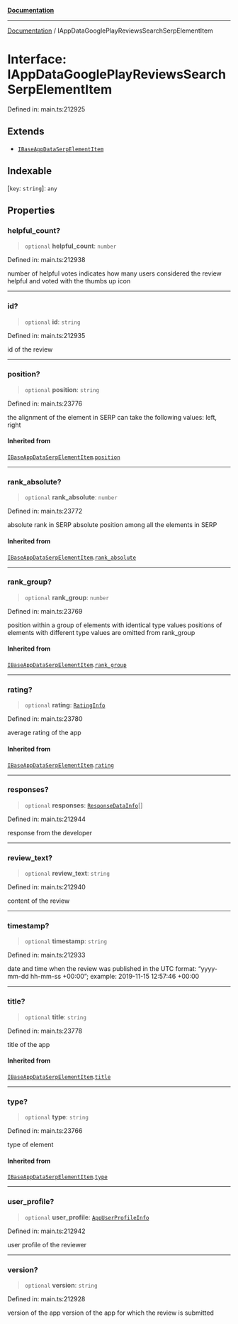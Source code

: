 [**Documentation**](../README.md)

***

[Documentation](../README.md) / IAppDataGooglePlayReviewsSearchSerpElementItem

# Interface: IAppDataGooglePlayReviewsSearchSerpElementItem

Defined in: main.ts:212925

## Extends

- [`IBaseAppDataSerpElementItem`](IBaseAppDataSerpElementItem.md)

## Indexable

\[`key`: `string`\]: `any`

## Properties

### helpful\_count?

> `optional` **helpful\_count**: `number`

Defined in: main.ts:212938

number of helpful votes
indicates how many users considered the review helpful and voted with the thumbs up icon

***

### id?

> `optional` **id**: `string`

Defined in: main.ts:212935

id of the review

***

### position?

> `optional` **position**: `string`

Defined in: main.ts:23776

the alignment of the element in SERP
can take the following values:
left, right

#### Inherited from

[`IBaseAppDataSerpElementItem`](IBaseAppDataSerpElementItem.md).[`position`](IBaseAppDataSerpElementItem.md#position)

***

### rank\_absolute?

> `optional` **rank\_absolute**: `number`

Defined in: main.ts:23772

absolute rank in SERP
absolute position among all the elements in SERP

#### Inherited from

[`IBaseAppDataSerpElementItem`](IBaseAppDataSerpElementItem.md).[`rank_absolute`](IBaseAppDataSerpElementItem.md#rank_absolute)

***

### rank\_group?

> `optional` **rank\_group**: `number`

Defined in: main.ts:23769

position within a group of elements with identical type values
positions of elements with different type values are omitted from rank_group

#### Inherited from

[`IBaseAppDataSerpElementItem`](IBaseAppDataSerpElementItem.md).[`rank_group`](IBaseAppDataSerpElementItem.md#rank_group)

***

### rating?

> `optional` **rating**: [`RatingInfo`](../classes/RatingInfo.md)

Defined in: main.ts:23780

average rating of the app

#### Inherited from

[`IBaseAppDataSerpElementItem`](IBaseAppDataSerpElementItem.md).[`rating`](IBaseAppDataSerpElementItem.md#rating)

***

### responses?

> `optional` **responses**: [`ResponseDataInfo`](../classes/ResponseDataInfo.md)[]

Defined in: main.ts:212944

response from the developer

***

### review\_text?

> `optional` **review\_text**: `string`

Defined in: main.ts:212940

content of the review

***

### timestamp?

> `optional` **timestamp**: `string`

Defined in: main.ts:212933

date and time when the review was published
in the UTC format: “yyyy-mm-dd hh-mm-ss +00:00”;
example:
2019-11-15 12:57:46 +00:00

***

### title?

> `optional` **title**: `string`

Defined in: main.ts:23778

title of the app

#### Inherited from

[`IBaseAppDataSerpElementItem`](IBaseAppDataSerpElementItem.md).[`title`](IBaseAppDataSerpElementItem.md#title)

***

### type?

> `optional` **type**: `string`

Defined in: main.ts:23766

type of element

#### Inherited from

[`IBaseAppDataSerpElementItem`](IBaseAppDataSerpElementItem.md).[`type`](IBaseAppDataSerpElementItem.md#type)

***

### user\_profile?

> `optional` **user\_profile**: [`AppUserProfileInfo`](../classes/AppUserProfileInfo.md)

Defined in: main.ts:212942

user profile of the reviewer

***

### version?

> `optional` **version**: `string`

Defined in: main.ts:212928

version of the app
version of the app for which the review is submitted
